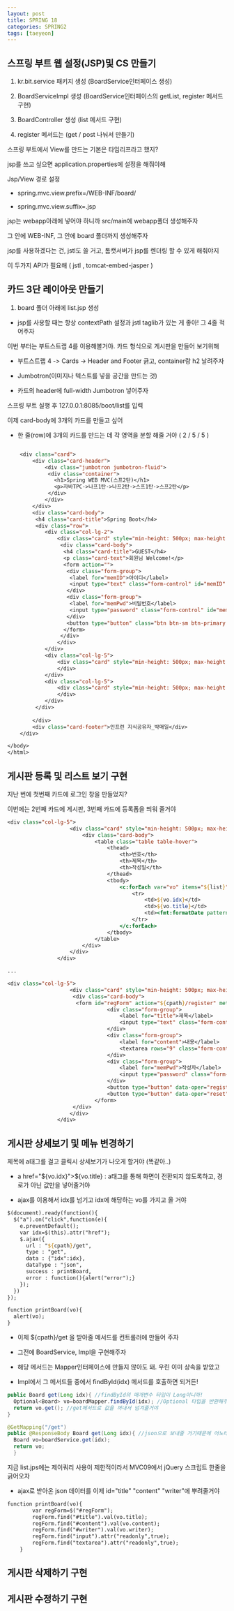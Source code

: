 ```yaml
---
layout: post
title: SPRING 18
categories: SPRING2
tags: [taeyeon]
---
```



## 스프링 부트 웹 설정(JSP)및 CS 만들기

1. kr.bit.service 패키지 생성 (BoardService인터페이스 생성)

2. BoardServiceImpl 생성 (BoardService인터페이스의 getList, register 메서드 구현)

3. BoardController 생성 (list 메서드 구현)

4. register 메서드는 (get / post 나눠서 만들기)

스프링 부트에서 View를 만드는 기본은 타임리프라고 했지?

jsp를 쓰고 싶으면 application.properties에 설정을 해줘야해 

Jsp/View 경로 설정

- spring.mvc.view.prefix=/WEB-INF/board/ 

- spring.mvc.view.suffix=.jsp

jsp는 webapp아래에 넣어야 하니까 src/main에 webapp폴더 생성해주자

그 안에 WEB-INF, 그 안에 board 폴더까지 생성해주자

jsp를 사용하겠다는 건, jstl도 쓸 거고, 톰캣서버가 jsp를 렌더링 할 수 있게 해줘야지

이 두가지 API가 필요해 ( jstl , tomcat-embed-jasper )


## 카드 3단 레이아웃 만들기

1. board 폴더 아래에 list.jsp 생성

- jsp를 사용할 때는 항상 contextPath 설정과 jstl taglib가 있는 게 좋아! 그 4줄 적어주자

이번 부터는 부트스트랩 4를 이용해볼거야. 카드 형식으로 게시판을 만들어 보기위해

- 부트스트랩 4 -> Cards -> Header and Footer 긁고, container랑 h2 날려주자

- Jumbotron(이미지나 텍스트를 넣을 공간을 만드는 것)

- 카드의 header에 full-width Jumbotron 넣어주자

스프링 부트 실행 후 127.0.0.1:8085/boot/list를 입력

이제 card-body에 3개의 카드를 만들고 싶어

- 한 줄(row)에 3개의 카드를 만드는 데 각 영역을 분할 해줄 거야 ( 2 / 5 / 5 )

```1=list.jsp

	<div class="card">
		<div class="card-header">
			<div class="jumbotron jumbotron-fluid">
			 <div class="container">
			   <h1>Spring WEB MVC(스프2탄)</h1>
			   <p>자바TPC->나프1탄->나프2탄->스프1탄->스프2탄</p>
			 </div>
			</div>
		</div>
		<div class="card-body">
		 <h4 class="card-title">Spring Boot</h4>
		 <div class="row">
		 	<div class="col-lg-2">
		 		<div class="card" style="min-height: 500px; max-height: 1000px">
		 		 <div class="card-body">
		 		  <h4 class="card-title">GUEST</h4>
		 		  <p class="card-text">회원님 Welcome!</p>
		 		  <form action="">
		 		   <div class="form-group">
		 		   	<label for="memID">아이디</label>
		 		   	<input type="text" class="form-control" id="memID" name="memID"/>
		 		   </div>
		 		   <div class="form-group">
		 		   	<label for="memPwd">비밀번호</label>
		 		   	<input type="password" class="form-control" id="memPwd" name="memPwd"/>
		 		   </div>
		 		   <button type="button" class="btn btn-sm btn-primary form-control">로그인</button>
		 		  </form>
		 		 </div>
		 		</div>
		 	</div>
		 	<div class="col-lg-5">
		 		<div class="card" style="min-height: 500px; max-height: 1000px">
		 		</div>
		 	</div>
		 	<div class="col-lg-5">
		 		<div class="card" style="min-height: 500px; max-height: 1000px">
		 		</div>
		 	</div>
		 </div>
		 
		</div>
		<div class="card-footer">인프런 지식공유자_박매일</div>
	</div>

</body>
</html>
```


## 게시판 등록 및 리스트 보기 구현

지난 번에 첫번째 카드에 로그인 창을 만들었지?

이번에는 2번째 카드에 게시판, 3번째 카드에 등록폼을 띄워 줄거야

```2=list.jsp
<div class="col-lg-5">
					<div class="card" style="min-height: 500px; max-height: 1000px">
						<div class="card-body">
							<table class="table table-hover">
								<thead>
									<th>번호</th>
									<th>제목</th>
									<th>작성일</th>
								</thead>
								<tbody>
									<c:forEach var="vo" items="${list}">
										<tr>
											<td>${vo.idx}</td>
											<td>${vo.title}</td>
											<td><fmt:formatDate pattern="yyyy-MM-dd" value="${vo.indate}"/></td>
										</tr>
									</c:forEach>
								</tbody>
							</table>
						</div>
					</div>
				</div>

...

<div class="col-lg-5">
					<div class="card" style="min-height: 500px; max-height: 1000px">
					 <div class="card-body">
					  <form id="regForm" action="${cpath}/register" method="post">
								<div class="form-group">
									<label for="title">제목</label>
									<input type="text" class="form-control" id="title" name="title" placeholder="Enter title"/>
								</div>
								<div class="form-group">
									<label for="content">내용</label>
									<textarea rows="9" class="form-control" id="content" name="content"></textarea>
								</div>
								<div class="form-group">
									<label for="memPwd">작성자</label>
									<input type="password" class="form-control" id="memPwd" name="memPwd" />
								</div>
								<button type="button" data-oper="register" class="btn btn-sm btn-primary">등록</button>
								<button type="button" data-oper="reset" class="btn btn-sm btn-warning">취소</button>
							</form>
					 </div>
					</div>
				</div>
```

## 게시판 상세보기 및 메뉴 변경하기

제목에 a태그를 걸고 클릭시 상세보기가 나오게 할거야 (똑같아..)

- a href="${vo.idx}">${vo.title} : a태그를 통해 화면이 전환되지 않도록하고, 경로가 아닌 값만을 넣어줄거야

- ajax를 이용해서 idx를 넘기고 idx에 해당하는 vo를 가지고 올 거야

```3=list.jsp
$(document).ready(function(){
  $("a").on("click",function(e){
    e.preventDefault();
    var idx=$(this).attr("href");
    $.ajax({
      url : "${cpath}/get",
      type : "get",
      data : {"idx":idx},
      dataType : "json",
      success : printBoard,
      error : function(){alert("error");}
    });
  })
});

function printBoard(vo){
  alert(vo);
}
``` 

- 이제 ${cpath}/get 을 받아줄 메서드를 컨트롤러에 만들어 주자

- 그전에 BoardService, Impl을 구현해주자

- 해당 메서드는 Mapper인터페이스에 만들지 않아도 돼. 우린 이미 상속을 받았고

- Impl에서 그 메서드들 중에서 findById(idx) 메서드를 호출하면 되거든!


```4=BoardServiceImpl.java
public Board get(Long idx){ //findById의 매개변수 타입이 Long이니까!
  Optional<Board> vo=boardMapper.findById(idx); //Optional 타입을 반환해주기 때문에 
  return vo.get(); //get메서드로 값을 꺼내서 넘겨줄거야
}
```

```5=BoardController.java
@GetMapping("/get")
public @ResponseBody Board get(Long idx){ //json으로 보내줄 거기때문에 어노테이션을 걸었고..
  Board vo=boardService.get(idx);
  return vo;
  }
```

지금 list.jps에는 제이쿼리 사용이 제한적이라서 MVC09에서 jQuery 스크립트 한줄을 긁어오자

- ajax로 받아온 json 데이터를 이제 id="title" "content" "writer"에 뿌려줄거야

```6=list.jsp
function printBoard(vo){
		var regForm=$("#regForm");
		regForm.find("#title").val(vo.title);
		regForm.find("#content").val(vo.content);
		regForm.find("#writer").val(vo.writer);
		regForm.find("input").attr("readonly",true);
		regForm.find("textarea").attr("readonly",true);
	}
```

## 게시판 삭제하기 구현


## 게시판 수정하기 구현





